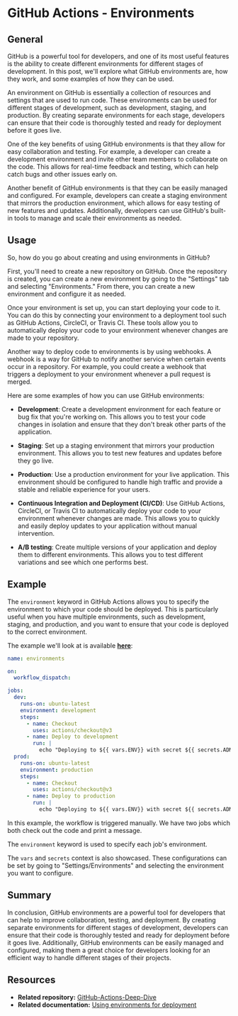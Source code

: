# GitHub Actions - Environments

## General

GitHub is a powerful tool for developers, and one of its most useful features is the ability to create different environments for different stages of development. In this post, we'll explore what GitHub environments are, how they work, and some examples of how they can be used.

An environment on GitHub is essentially a collection of resources and settings that are used to run code. These environments can be used for different stages of development, such as development, staging, and production. By creating separate environments for each stage, developers can ensure that their code is thoroughly tested and ready for deployment before it goes live.

One of the key benefits of using GitHub environments is that they allow for easy collaboration and testing. For example, a developer can create a development environment and invite other team members to collaborate on the code. This allows for real-time feedback and testing, which can help catch bugs and other issues early on.

Another benefit of GitHub environments is that they can be easily managed and configured. For example, developers can create a staging environment that mirrors the production environment, which allows for easy testing of new features and updates. Additionally, developers can use GitHub's built-in tools to manage and scale their environments as needed.

## Usage

So, how do you go about creating and using environments in GitHub?

First, you'll need to create a new repository on GitHub. Once the repository is created, you can create a new environment by going to the "Settings" tab and selecting "Environments." From there, you can create a new environment and configure it as needed.

Once your environment is set up, you can start deploying your code to it. You can do this by connecting your environment to a deployment tool such as GitHub Actions, CircleCI, or Travis CI. These tools allow you to automatically deploy your code to your environment whenever changes are made to your repository.

Another way to deploy code to environments is by using webhooks. A webhook is a way for GitHub to notify another service when certain events occur in a repository. For example, you could create a webhook that triggers a deployment to your environment whenever a pull request is merged.

Here are some examples of how you can use GitHub environments:

- **Development**: Create a development environment for each feature or bug fix that you're working on. This allows you to test your code changes in isolation and ensure that they don't break other parts of the application.

- **Staging**: Set up a staging environment that mirrors your production environment. This allows you to test new features and updates before they go live.

- **Production**: Use a production environment for your live application. This environment should be configured to handle high traffic and provide a stable and reliable experience for your users.

- **Continuous Integration and Deployment (CI/CD)**: Use GitHub Actions, CircleCI, or Travis CI to automatically deploy your code to your environment whenever changes are made. This allows you to quickly and easily deploy updates to your application without manual intervention.

- **A/B testing**: Create multiple versions of your application and deploy them to different environments. This allows you to test different variations and see which one performs best.

## Example

The `environment` keyword in GitHub Actions allows you to specify the environment to which your code should be deployed. This is particularly useful when you have multiple environments, such as development, staging, and production, and you want to ensure that your code is deployed to the correct environment.

The example we'll look at is available [**here**](https://github.com/christosgalano/GitHub-Actions-Deep-Dive/blob/main/.github/workflows/environments.yaml):

```yaml
name: environments

on:
  workflow_dispatch:

jobs:
  dev:
    runs-on: ubuntu-latest
    environment: development
    steps:
      - name: Checkout
        uses: actions/checkout@v3
      - name: Deploy to development
        run: |
          echo "Deploying to ${{ vars.ENV}} with secret ${{ secrets.ADMIN_PASSWORD }} ..."
  prod:
    runs-on: ubuntu-latest
    environment: production
    steps:
      - name: Checkout
        uses: actions/checkout@v3
      - name: Deploy to production
        run: |
          echo "Deploying to ${{ vars.ENV}} with secret ${{ secrets.ADMIN_PASSWORD }} ..."
```

In this example, the workflow is triggered manually. We have two jobs which both check out the code and print a message.

The `environment` keyword is used to specify each job's environment.

The `vars` and `secrets` context is also showcased. These configurations can be set by going to "Settings/Environments" and selecting the environment you want to configure.

## Summary

In conclusion, GitHub environments are a powerful tool for developers that can help to improve collaboration, testing, and deployment. By creating separate environments for different stages of development, developers can ensure that their code is thoroughly tested and ready for deployment before it goes live. Additionally, GitHub environments can be easily managed and configured, making them a great choice for developers looking for an efficient way to handle different stages of their projects.

## Resources

- **Related repository:** [GitHub-Actions-Deep-Dive](https://github.com/christosgalano/GitHub-Actions-Deep-Dive)
- **Related documentation:** [Using environments for deployment](https://docs.github.com/en/actions/deployment/targeting-different-environments/using-environments-for-deployment)
